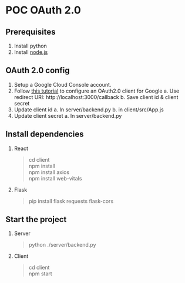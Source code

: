 # POC OAuth 2.0 


## Prerequisites
1. Install python
2. Install [node.js](https://nodejs.org/en/download/prebuilt-installer)



## OAuth 2.0 config
1. Setup a Google Cloud Console account.
2. Follow [this tutorial](https://www.youtube.com/watch?v=HtJKUQXmtok) to configure an OAuth2.0 client for Google
   a. Use redirect URI: http://localhost:3000/callback
   b. Save client id & client secret
3. Update client id
   a. In server/backend.py
   b. in client/src/App.js
4. Update client secret
a. In server/backend.py


## Install dependencies
1. React 
   >cd client\
   >npm install\
   >npm install axios\
   >npm install web-vitals
2. Flask
   >pip install flask requests flask-cors

## Start the project
1. Server
    >python ./server/backend.py
2. Client
    >cd client\
    >npm start
